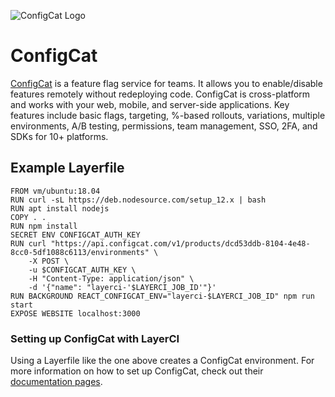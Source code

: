 ![ConfigCat Logo](/docs/resources/configcat_logo.svg)

# ConfigCat

[ConfigCat](https://configcat.com/) is a feature flag service for teams. It allows you to enable/disable features remotely without redeploying code. ConfigCat is cross-platform and works with your web, mobile, and server-side applications. Key features include basic flags, targeting, %-based rollouts, variations, multiple environments, A/B testing, permissions, team management, SSO, 2FA, and SDKs for 10+ platforms.

## Example Layerfile

```
FROM vm/ubuntu:18.04
RUN curl -sL https://deb.nodesource.com/setup_12.x | bash
RUN apt install nodejs
COPY . .
RUN npm install
SECRET ENV CONFIGCAT_AUTH_KEY
RUN curl "https://api.configcat.com/v1/products/dcd53ddb-8104-4e48-8cc0-5df1088c6113/environments" \
    -X POST \
    -u $CONFIGCAT_AUTH_KEY \
    -H "Content-Type: application/json" \
    -d '{"name": "layerci-'$LAYERCI_JOB_ID'"}'
RUN BACKGROUND REACT_CONFIGCAT_ENV="layerci-$LAYERCI_JOB_ID" npm run start
EXPOSE WEBSITE localhost:3000
```

### Setting up ConfigCat with LayerCI

Using a Layerfile like the one above creates a ConfigCat environment. For more information on how to set up ConfigCat, check out their [documentation pages](https://configcat.com/docs/getting-started/).
